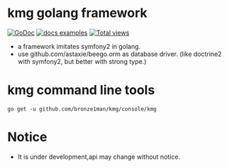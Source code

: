 kmg golang framework
=============================
[![GoDoc](https://godoc.org/github.com/bronze1man/kmg?status.png)](http://godoc.org/github.com/bronze1man/kmg)
[![docs examples](https://sourcegraph.com/api/repos/github.com/bronze1man/kmg/badges/docs-examples.png)](https://sourcegraph.com/github.com/bronze1man/kmg)
[![Total views](https://sourcegraph.com/api/repos/github.com/bronze1man/kmg/counters/views.png)](https://sourcegraph.com/github.com/bronze1man/kmg)

* a framework imitates symfony2 in golang.
* use github.com/astaxie/beego.orm as database driver. (like doctrine2 with symfony2, but better with strong type.)

kmg command line tools
==============================
```
go get -u github.com/bronze1man/kmg/console/kmg
```

Notice
=============================
* It is under development,api may change without notice.